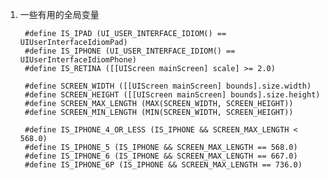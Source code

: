 1. 一些有用的全局变量

	    #define IS_IPAD (UI_USER_INTERFACE_IDIOM() == UIUserInterfaceIdiomPad)
	    #define IS_IPHONE (UI_USER_INTERFACE_IDIOM() == UIUserInterfaceIdiomPhone)
	    #define IS_RETINA ([[UIScreen mainScreen] scale] >= 2.0)

	    #define SCREEN_WIDTH ([[UIScreen mainScreen] bounds].size.width)
	    #define SCREEN_HEIGHT ([[UIScreen mainScreen] bounds].size.height)
	    #define SCREEN_MAX_LENGTH (MAX(SCREEN_WIDTH, SCREEN_HEIGHT))
	    #define SCREEN_MIN_LENGTH (MIN(SCREEN_WIDTH, SCREEN_HEIGHT))

	    #define IS_IPHONE_4_OR_LESS (IS_IPHONE && SCREEN_MAX_LENGTH < 568.0)
	    #define IS_IPHONE_5 (IS_IPHONE && SCREEN_MAX_LENGTH == 568.0)
	    #define IS_IPHONE_6 (IS_IPHONE && SCREEN_MAX_LENGTH == 667.0)
	    #define IS_IPHONE_6P (IS_IPHONE && SCREEN_MAX_LENGTH == 736.0)
